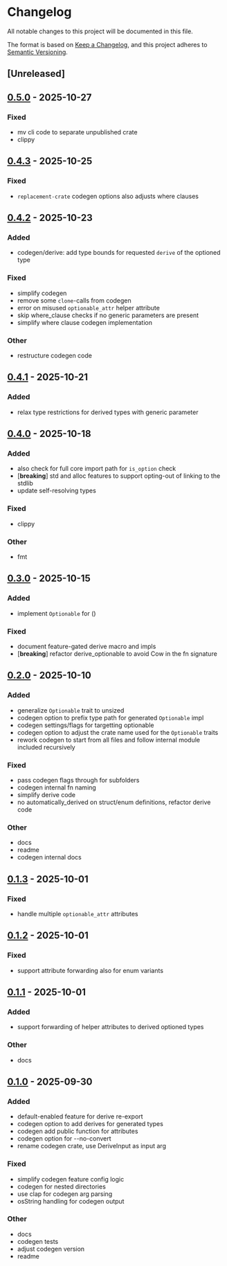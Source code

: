 # Changelog

All notable changes to this project will be documented in this file.

The format is based on [Keep a Changelog](https://keepachangelog.com/en/1.0.0/),
and this project adheres to [Semantic Versioning](https://semver.org/spec/v2.0.0.html).

## [Unreleased]

## [0.5.0](https://github.com/ngergs/optionable/compare/optionable_codegen-v0.4.3...optionable_codegen-v0.5.0) - 2025-10-27

### Fixed

- mv cli code to separate unpublished crate
- clippy

## [0.4.3](https://github.com/ngergs/optionable/compare/optionable_codegen-v0.4.2...optionable_codegen-v0.4.3) - 2025-10-25

### Fixed

- `replacement-crate` codegen options also adjusts where clauses

## [0.4.2](https://github.com/ngergs/optionable/compare/optionable_codegen-v0.4.1...optionable_codegen-v0.4.2) - 2025-10-23

### Added

- codegen/derive: add type bounds for requested `derive` of the optioned type

### Fixed

- simplify codegen
- remove some `clone`-calls from codegen
- error on misused `optionable_attr` helper attribute
- skip where_clause checks if no generic parameters are present
- simplify where clause codegen implementation

### Other

- restructure codegen code

## [0.4.1](https://github.com/ngergs/optionable/compare/optionable_codegen-v0.4.0...optionable_codegen-v0.4.1) - 2025-10-21

### Added

- relax type restrictions for derived types with generic parameter

## [0.4.0](https://github.com/ngergs/optionable/compare/optionable_codegen-v0.3.0...optionable_codegen-v0.4.0) - 2025-10-18

### Added

- also check for full core import path for `is_option` check
- [**breaking**] std and alloc features to support opting-out of linking to the stdlib
- update self-resolving types

### Fixed

- clippy

### Other

- fmt

## [0.3.0](https://github.com/ngergs/optionable/compare/optionable_codegen-v0.2.0...optionable_codegen-v0.3.0) - 2025-10-15

### Added

- implement `Optionable` for ()

### Fixed

- document feature-gated derive macro and impls
- [**breaking**] refactor derive_optionable to avoid Cow in the fn signature

## [0.2.0](https://github.com/ngergs/optionable/compare/optionable_codegen-v0.1.3...optionable_codegen-v0.2.0) - 2025-10-10

### Added

- generalize `Optionable` trait to unsized
- codegen option to prefix type path for generated `Optionable` impl
- codegen settings/flags for targetting optionable
- codegen option to adjust the crate name used for the `Optionable` traits
- rework codegen to start from all files and follow internal module included recursively

### Fixed

- pass codegen flags through for subfolders
- codegen internal fn naming
- simplify derive code
- no automatically_derived on struct/enum definitions, refactor derive code

### Other

- docs
- readme
- codegen internal docs

## [0.1.3](https://github.com/ngergs/optionable/compare/optionable_codegen-v0.1.2...optionable_codegen-v0.1.3) - 2025-10-01

### Fixed

- handle multiple `optionable_attr` attributes

## [0.1.2](https://github.com/ngergs/optionable/compare/optionable_codegen-v0.1.1...optionable_codegen-v0.1.2) - 2025-10-01

### Fixed

- support attribute forwarding also for enum variants

## [0.1.1](https://github.com/ngergs/optionable/compare/optionable_codegen-v0.1.0...optionable_codegen-v0.1.1) - 2025-10-01

### Added

- support forwarding of helper attributes to derived optioned types

### Other

- docs

## [0.1.0](https://github.com/ngergs/optionable/releases/tag/optionable_codegen-v0.1.0) - 2025-09-30

### Added

- default-enabled feature for derive re-export
- codegen option to add derives for generated types
- codegen add public function for attributes
- codegen option for --no-convert
- rename codegen crate, use DeriveInput as input arg

### Fixed

- simplify codegen feature config logic
- codegen for nested directories
- use clap for codegen arg parsing
- osString handling for codegen output

### Other

- docs
- codegen tests
- adjust codegen version
- readme
